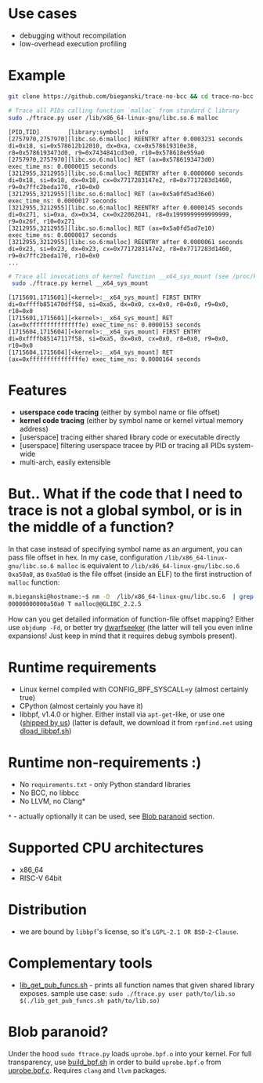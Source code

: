 # Use cases

* debugging without recompilation
* low-overhead execution profiling

# Example

```bash
git clone https://github.com/bieganski/trace-no-bcc && cd trace-no-bcc

# Trace all PIDs calling function `malloc` from standard C library
sudo ./ftrace.py user /lib/x86_64-linux-gnu/libc.so.6 malloc
```

```
[PID,TID]        [library:symbol]   info
[2757970,2757970][libc.so.6:malloc] REENTRY after 0.0003231 seconds di=0x18, si=0x578612b12010, dx=0xa, cx=0x578619310e38, r8=0x5786193473d0, r9=0x7434841cd3e0, r10=0x578618e959a0
[2757970,2757970][libc.so.6:malloc] RET (ax=0x5786193473d0) exec_time_ns: 0.0000015 seconds
[3212955,3212955][libc.so.6:malloc] REENTRY after 0.0000060 seconds di=0x18, si=0x18, dx=0x18, cx=0x7717283147e2, r8=0x7717283d1460, r9=0x7ffc2beda170, r10=0x0
[3212955,3212955][libc.so.6:malloc] RET (ax=0x5a0fd5ad36e0) exec_time_ns: 0.0000017 seconds
[3212955,3212955][libc.so.6:malloc] REENTRY after 0.0000145 seconds di=0x271, si=0xa, dx=0x34, cx=0x22062041, r8=0x1999999999999999, r9=0x26f, r10=0x271
[3212955,3212955][libc.so.6:malloc] RET (ax=0x5a0fd5ad7e10) exec_time_ns: 0.0000017 seconds
[3212955,3212955][libc.so.6:malloc] REENTRY after 0.0000061 seconds di=0x23, si=0x23, dx=0x23, cx=0x7717283147e2, r8=0x7717283d1460, r9=0x7ffc2beda170, r10=0x0
...
```


```bash
# Trace all invocations of kernel function __x64_sys_mount (see /proc/kallsyms)
 sudo ./ftrace.py kernel __x64_sys_mount
```

```
[1715601,1715601][<kernel>:__x64_sys_mount] FIRST ENTRY di=0xffffb851470dff58, si=0xa5, dx=0x0, cx=0x0, r8=0x0, r9=0x0, r10=0x0
[1715601,1715601][<kernel>:__x64_sys_mount] RET (ax=0xfffffffffffffffe) exec_time_ns: 0.0000153 seconds
[1715604,1715604][<kernel>:__x64_sys_mount] FIRST ENTRY di=0xffffb85147117f58, si=0xa5, dx=0x0, cx=0x0, r8=0x0, r9=0x0, r10=0x0
[1715604,1715604][<kernel>:__x64_sys_mount] RET (ax=0xfffffffffffffffe) exec_time_ns: 0.0000164 seconds
```

# Features

* **userspace code tracing** (either by symbol name or file offset)
* **kernel code tracing** (either by symbol name or kernel virtual memory address)
* [userspace] tracing either shared library code or executable directly
* [userspace] filtering userspace tracee by PID or tracing all PIDs system-wide
* multi-arch, easily extensible



# But.. What if the code that I need to trace is not a global symbol, or is in the middle of a function?

In that case instead of specifying symbol name as an argument, you can pass file offset in hex. In my case, configuration `/lib/x86_64-linux-gnu/libc.so.6 malloc` is equivalent to `/lib/x86_64-linux-gnu/libc.so.6 0xa50a0`, as `0xa50a0` is the file offset (inside an ELF) to the first instruction of `malloc` function:

```bash
m.bieganski@hostname:~$ nm -D  /lib/x86_64-linux-gnu/libc.so.6  | grep "T malloc"
00000000000a50a0 T malloc@@GLIBC_2.2.5
```

How can you get detailed information of function-file offset mapping? Either use `objdump -Fd`, or better try [dwarfseeker](https://github.com/bieganski/dwarfseeker/) (the latter will tell you even inline expansions! Just keep in mind that it requires debug symbols present).


# Runtime requirements
* Linux kernel compiled with CONFIG_BPF_SYSCALL=y (almost certainly true)
* CPython (almost certainly you have it)
* libbpf, v1.4.0 or higher. Either install via `apt-get`-like, or use one ([shipped by us](./libbpf/x86_64/libbpf.so.1)) (latter is default, we download it from `rpmfind.net` using [dload_libbpf.sh](./dload_libbpf.sh))

# Runtime non-requirements :)
* No `requirements.txt` - only Python standard libraries
* No BCC, no libbcc
* No LLVM, no Clang*

`*` - actually optionally it can be used, see [Blob paranoid](#blob-paranoid) section.

# Supported CPU architectures
* x86_64
* RISC-V 64bit

# Distribution
* we are bound by `libbpf`'s license, so it's `LGPL-2.1 OR BSD-2-Clause`.

# Complementary tools
* [lib_get_pub_funcs.sh](./lib_get_pub_funcs.sh) - prints all function names that given shared library exposes. sample use case: `sudo ./ftrace.py user path/to/lib.so $(./lib_get_pub_funcs.sh path/to/lib.so)`

# Blob paranoid?

Under the hood `sudo ftrace.py` loads `uprobe.bpf.o` into your kernel. For full transparency, use [build_bpf.sh](./build_bpf.sh) in order to build `uprobe.bpf.o` from [uprobe.bpf.c](./uprobe.bpf.c). Requires `clang` and `llvm` packages.